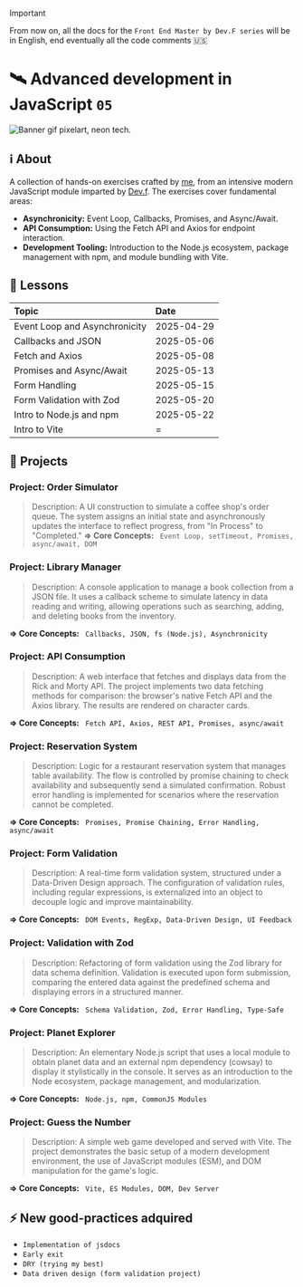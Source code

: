 > [!IMPORTANT]
> From now on, all the docs for the `Front End Master by Dev.F series` will be in English, end eventually all the code comments 🇺🇸

# 🛰️ Advanced development in JavaScript `05`

![Banner gif pixelart, neon tech.](https://i.pinimg.com/originals/84/cc/00/84cc005b1b6afcb7a935e53eb2c0b374.gif)

## ℹ️ About

A collection of hands-on exercises crafted by [me](https://github.com/JonyR3G0), from an intensive modern JavaScript module imparted by [Dev.f](https://devf.la/). The exercises cover fundamental areas:

- **Asynchronicity:** Event Loop, Callbacks, Promises, and Async/Await.
- **API Consumption:** Using the Fetch API and Axios for endpoint interaction.
- **Development Tooling:** Introduction to the Node.js ecosystem, package management with npm, and module bundling with Vite.

## 🏫 Lessons

| Topic                         | Date       |
| :---------------------------- | :--------- |
| Event Loop and Asynchronicity | 2025-04-29 |
| Callbacks and JSON            | 2025-05-06 |
| Fetch and Axios               | 2025-05-08 |
| Promises and Async/Await      | 2025-05-13 |
| Form Handling                 | 2025-05-15 |
| Form Validation with Zod      | 2025-05-20 |
| Intro to Node.js and npm      | 2025-05-22 |
| Intro to Vite                 | =          |

## 🔨 Projects

### Project: Order Simulator

> Description: A UI construction to simulate a coffee shop's order queue. The system assigns an initial state and asynchronously updates the interface to reflect progress, from "In Process" to "Completed."
**=> Core Concepts:** ` Event Loop, setTimeout, Promises, async/await, DOM`

### Project: Library Manager

> Description: A console application to manage a book collection from a JSON file. It uses a callback scheme to simulate latency in data reading and writing, allowing operations such as searching, adding, and deleting books from the inventory.

**=> Core Concepts:** ` Callbacks, JSON, fs (Node.js), Asynchronicity`

### Project: API Consumption

> Description: A web interface that fetches and displays data from the Rick and Morty API. The project implements two data fetching methods for comparison: the browser's native Fetch API and the Axios library. The results are rendered on character cards.

**=> Core Concepts:** ` Fetch API, Axios, REST API, Promises, async/await`

### Project: Reservation System

> Description: Logic for a restaurant reservation system that manages table availability. The flow is controlled by promise chaining to check availability and subsequently send a simulated confirmation. Robust error handling is implemented for scenarios where the reservation cannot be completed.

**=> Core Concepts:** ` Promises, Promise Chaining, Error Handling, async/await`

### Project: Form Validation

> Description: A real-time form validation system, structured under a Data-Driven Design approach. The configuration of validation rules, including regular expressions, is externalized into an object to decouple logic and improve maintainability.

**=> Core Concepts:** ` DOM Events, RegExp, Data-Driven Design, UI Feedback`

### Project: Validation with Zod

> Description: Refactoring of form validation using the Zod library for data schema definition. Validation is executed upon form submission, comparing the entered data against the predefined schema and displaying errors in a structured manner.

**=> Core Concepts:** ` Schema Validation, Zod, Error Handling, Type-Safe`

### Project: Planet Explorer

> Description: An elementary Node.js script that uses a local module to obtain planet data and an external npm dependency (cowsay) to display it stylistically in the console. It serves as an introduction to the Node ecosystem, package management, and modularization.

**=> Core Concepts:** ` Node.js, npm, CommonJS Modules`

### Project: Guess the Number

> Description: A simple web game developed and served with Vite. The project demonstrates the basic setup of a modern development environment, the use of JavaScript modules (ESM), and DOM manipulation for the game's logic.

**=> Core Concepts:** ` Vite, ES Modules, DOM, Dev Server`

## ⚡ New good-practices adquired

- `Implementation of jsdocs`
- `Early exit`
- `DRY (trying my best)`
- `Data driven design (form validation project)`
